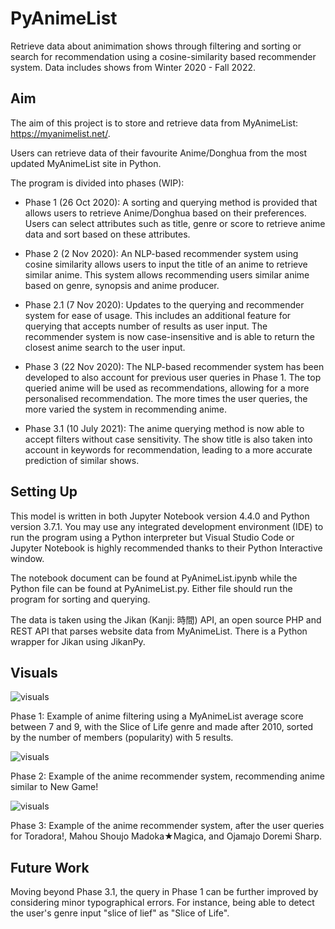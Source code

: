 # PyAnimeList
Retrieve data about animimation shows through filtering and sorting or search for recommendation using a cosine-similarity based recommender system. Data includes shows from Winter 2020 - Fall 2022.

## Aim
The aim of this project is to store and retrieve data from MyAnimeList: https://myanimelist.net/.

Users can retrieve data of their favourite Anime/Donghua from the most updated MyAnimeList site in Python.

The program is divided into phases (WIP):
* Phase 1 (26 Oct 2020): A sorting and querying method is provided that allows users to retrieve Anime/Donghua based on their preferences. Users can select attributes such as title, genre or score to retrieve anime data and sort based on these attributes.

* Phase 2 (2 Nov 2020): An NLP-based recommender system using cosine similarity allows users to input the title of an anime to retrieve similar anime. This system allows recommending users similar anime based on genre, synopsis and anime producer.

* Phase 2.1 (7 Nov 2020): Updates to the querying and recommender system for ease of usage. This includes an additional feature for querying that accepts number of results as user input. The recommender system is now case-insensitive and is able to return the closest anime search to the user input.

* Phase 3 (22 Nov 2020): The NLP-based recommender system has been developed to also account for previous user queries in Phase 1. The top queried anime will be used as recommendations, allowing for a more personalised recommendation. The more times the user queries, the more varied the system in recommending anime.

* Phase 3.1 (10 July 2021): The anime querying method is now able to accept filters without case sensitivity. The show title is also taken into account in keywords for recommendation, leading to a more accurate prediction of similar shows.

## Setting Up
This model is written in both Jupyter Notebook version 4.4.0 and Python version 3.7.1. You may use any integrated development environment (IDE)
to run the program using a Python interpreter but Visual Studio Code or Jupyter Notebook is highly recommended thanks to their Python Interactive window.

The notebook document can be found at PyAnimeList.ipynb while the Python file can be found at PyAnimeList.py. Either file should run the program for sorting
and querying. 

The data is taken using the Jikan (Kanji: 時間) API, an open source PHP and REST API that parses website data from MyAnimeList. There is a Python wrapper for Jikan
using JikanPy.

## Visuals
![visuals](https://imgur.com/PMzOzlO.jpg)

Phase 1: Example of anime filtering using a MyAnimeList average score between 7 and 9, with the Slice of Life genre and made after 2010, sorted by the number of members (popularity) with 5 results.


![visuals](https://imgur.com/XSh2V5L.jpg)

Phase 2: Example of the anime recommender system, recommending anime similar to New Game!


![visuals](https://imgur.com/ZXw0zdU.jpg)

Phase 3: Example of the anime recommender system, after the user queries for Toradora!, Mahou Shoujo Madoka★Magica, and Ojamajo Doremi Sharp.

## Future Work
Moving beyond Phase 3.1, the query in Phase 1 can be further improved by considering minor typographical errors. For instance, being able to detect the user's genre input "slice of lief" as "Slice of Life".
